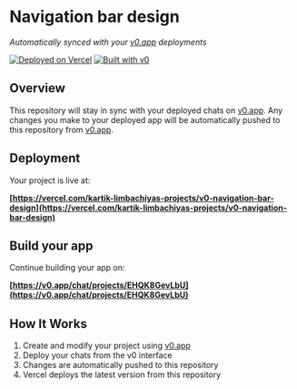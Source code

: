 # Navigation bar design

*Automatically synced with your [v0.app](https://v0.app) deployments*

[![Deployed on Vercel](https://img.shields.io/badge/Deployed%20on-Vercel-black?style=for-the-badge&logo=vercel)](https://vercel.com/kartik-limbachiyas-projects/v0-navigation-bar-design)
[![Built with v0](https://img.shields.io/badge/Built%20with-v0.app-black?style=for-the-badge)](https://v0.app/chat/projects/EHQK8GevLbU)

## Overview

This repository will stay in sync with your deployed chats on [v0.app](https://v0.app).
Any changes you make to your deployed app will be automatically pushed to this repository from [v0.app](https://v0.app).

## Deployment

Your project is live at:

**[https://vercel.com/kartik-limbachiyas-projects/v0-navigation-bar-design](https://vercel.com/kartik-limbachiyas-projects/v0-navigation-bar-design)**

## Build your app

Continue building your app on:

**[https://v0.app/chat/projects/EHQK8GevLbU](https://v0.app/chat/projects/EHQK8GevLbU)**

## How It Works

1. Create and modify your project using [v0.app](https://v0.app)
2. Deploy your chats from the v0 interface
3. Changes are automatically pushed to this repository
4. Vercel deploys the latest version from this repository

